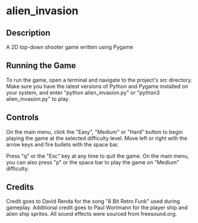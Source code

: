 # alien_invasion
  
## Description
A 2D top-down shooter game written using Pygame  
  
## Running the Game
To run the game, open a terminal and navigate to the project's src directory. Make sure you have the latest versions of Python and Pygame installed on your system, and enter "python alien_invasion.py" or "python3 alien_invasion.py" to play.  
  
## Controls
On the main menu, click the "Easy", "Medium" or "Hard" button to begin playing the game at the selected difficulty level. Move left or right with the arrow keys and fire bullets with the space bar.  
  
Press "q" or the "Esc" key at any time to quit the game. On the main menu, you can also press "p" or the space bar to play the game on "Medium" difficulty.  
  
## Credits
Credit goes to David Renda for the song "8 Bit Retro Funk" used during gameplay. Additional credit goes to Paul Wortmann for the player ship and alien ship sprites. All sound effects were sourced from freesound.org.